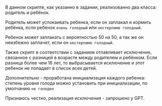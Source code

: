 В данном скрипте, как указанно в задании, реализованно два класса: родитель и ребёнок. 

Родитель может успокаивать ребенка, если он заплакал и кормить ребёнка, если ребенок `очень голодный` или `нестерпимо голодный`. 

Ребенок может заплакать с вероятностью 50 на 50, а так же он неизбежно заплачет, если он `нестерпимо голодный`.

Также скрипт в соответствии с заданием отлавливает исключение, связанное с разницей в возрасте между родителем и ребёнком. Если разница более чем 16 лет, то выбрасывается исключение и этот ребенок не попадает в список всех детей.

Дополнительно - проработана инициализация каждого ребенка: степень уровня голода можно установить при инициализации, по умолчанию `не голоден`

Признаюсь честно, реализация исключения - запрошено у GPT.